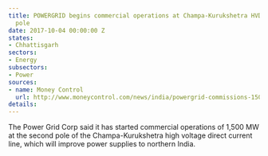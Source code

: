 ```yaml
---
title: POWERGRID begins commercial operations at Champa-Kurukshetra HVDC line's second
  pole
date: 2017-10-04 00:00:00 Z
states:
- Chhattisgarh
sectors:
- Energy
subsectors:
- Power
sources:
- name: Money Control
  url: http://www.moneycontrol.com/news/india/powergrid-commissions-1500-mw-2nd-pole-of-kurukshetra-hvdc-line-2399409.html
details: 
---
```


The Power Grid Corp said it has started commercial operations of 1,500 MW at the second pole of the Champa-Kurukshetra high voltage direct current line, which will improve power supplies to northern India. 
